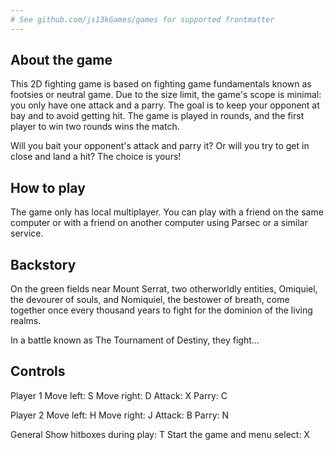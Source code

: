 ```yaml
---
# See github.com/js13kGames/games for supported frontmatter
---
```

About the game
----------------

This 2D fighting game is based on fighting game fundamentals known as footsies or neutral game. Due to the size limit, the game's scope is minimal: you only have one attack and a parry. The goal is to keep your opponent at bay and to avoid getting hit. The game is played in rounds, and the first player to win two rounds wins the match.

Will you bait your opponent's attack and parry it? Or will you try to get in close and land a hit? The choice is yours!

How to play
------------

The game only has local multiplayer. You can play with a friend on the same computer or with a friend on another computer using Parsec or a similar service.

Backstory
----------

On the green fields near Mount Serrat, two otherworldly entities, Omiquiel, the devourer of souls, and Nomiquiel, the bestower of breath, come together once every thousand years to fight for the dominion of the living realms.

In a battle known as The Tournament of Destiny, they fight...

Controls
---------

Player 1
Move left: S
Move right: D
Attack: X
Parry: C

Player 2
Move left: H
Move right: J
Attack: B
Parry: N

General
Show hitboxes during play: T
Start the game and menu select: X
